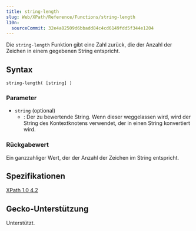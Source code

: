 ```yaml
---
title: string-length
slug: Web/XPath/Reference/Functions/string-length
l10n:
  sourceCommit: 32e4a82509d6bbadd84c4cd6149fdd5f344e1204
---
```


Die `string-length` Funktion gibt eine Zahl zurück, die der Anzahl der Zeichen in einem gegebenen String entspricht.

## Syntax

```plain
string-length( [string] )
```

### Parameter

- `string` (optional)
  - : Der zu bewertende String. Wenn dieser weggelassen wird, wird der String des Kontextknotens verwendet, der in einen String konvertiert wird.

### Rückgabewert

Ein ganzzahliger Wert, der der Anzahl der Zeichen im String entspricht.

## Spezifikationen

[XPath 1.0 4.2](https://www.w3.org/TR/1999/REC-xpath-19991116/#function-string-length)

## Gecko-Unterstützung

Unterstützt.
